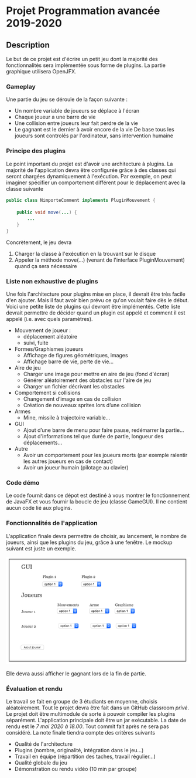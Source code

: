 # Projet Programmation avancée 2019-2020

## Description  
Le but de ce projet est d'écrire un petit jeu dont la majorité des fonctionnalités sera implémentée sous forme
de plugins. La partie graphique utilisera OpenJFX.


### Gameplay
Une partie du jeu se déroule de la façon suivante :
   * Un nombre variable de joueurs se déplace à l'écran
   * Chaque joueur a une barre de vie
   * Une collision entre joueurs leur fait perdre de la vie
   * Le gagnant est le dernier à avoir encore de la vie
De base tous les joueurs sont controlés par l'ordinateur, sans intervention humaine

### Principe des plugins    
Le point important du projet est d'avoir une architecture à plugins. La majorité de l'application devra être configurée grâce à des classes qui seront chargées dynamiquement à l'exécution.
Par exemple, on peut imaginer spécifier un comportement différent pour le déplacement avec la classe suivante

```java
public class NimporteComment implements PluginMouvement {

	public void move(...) {
	    ...
	}
}
```
Concrètement, le jeu devra
1. Charger la classe à l'exécution en la trouvant sur le disque
1. Appeler la méthode move(...) (venant de l'interface PluginMouvement) quand ça sera nécessaire

### Liste non exhaustive de plugins
Une fois l'architecture pour plugins mise en place, il devrait être très facile d'en ajouter. Mais il faut avoir bien prévu ce qu'on voulait faire dès le début. Voici une petite liste de plugins qui devront être implémentés. Cette liste devrait permettre de décider quand un plugin est appelé et comment il est appelé (i.e. avec quels paramètres).

*  Mouvement de joueur :
    * déplacement aléatoire
    * suivi, fuite
* Formes/Graphismes joueurs
    * Affichage de figures géométriques, images
    * Affichage barre de vie, perte de vie...
* Aire de jeu
    * Charger une image pour mettre en aire de jeu (fond d'écran)
    * Générer aléatoirement des obstacles sur l'aire de jeu
    * Charger un fichier décrivant les obstacles     
* Comportement si collisions
    * Changement d’image en cas de collision
    * Création de nouveaux sprites lors d’une collision
* Armes
	* Mine, missile à trajectoire variable...
* GUI
    * Ajout d’une barre de menu pour faire pause, redémarrer la partie...
    * Ajout d'informations tel que durée de partie, longueur des déplacements...
* Autre
    * Avoir un comportement pour les joueurs morts (par exemple ralentir les autres joueurs en cas de contact)
    * Avoir un joueur humain (pilotage au clavier)


 ### Code démo
 Le code fournit dans ce dépot est destiné à vous montrer le fonctionnement de JavaFX et vous fournir la boucle de jeu (classe GameGUI). Il ne contient aucun code lié aux plugins.


 ### Fonctionnalités de l'application
 L'application finale devra permettre de choisir, au lancement, le nombre de joueurs, ainsi que les plugins du jeu, grâce à une fenêtre. Le mockup suivant est juste un exemple.

 ![mokup de fenêtre](./doc/mockup.png "Mockup réalisé avec http://framebox.org")

 Elle devra aussi afficher le gagnant lors de la fin de partie.


 ### Évaluation et rendu  
 Le travail se fait en groupe de 3 étudiants en moyenne, choisis aléatoirement. Tout le projet devra être fait dans un GitHub classroom *privé*. Le projet doit être multimodule de sorte à pouvoir compiler les plugins séparément. L'application principale doit être un jar exécutable.
 La date de rendu est le *7 mai 2020 à 18.00*. Tout commit fait après ne sera pas considéré.
 La note finale tiendra compte des critères suivants
  * Qualité de l'architecture
  * Plugins (nombre, originalité, intégration dans le jeu...)
  * Travail en équipe (répartition des taches, travail régulier...)
  * Qualité globale du jeu
  * Démonstration ou rendu vidéo (10 min par groupe)
